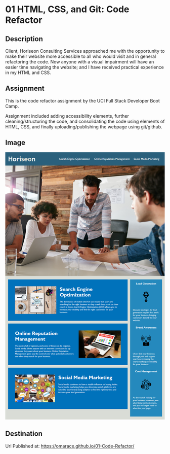 # 01 HTML, CSS, and Git: Code Refactor

## Description

Client, Horiseon Consulting Services approached me with the opportunity to make their website more accessible to all who would visit and in general refactoring the code. Now anyone with a visual impairment will have an easier time navigating the website; and I have received practical experience in my 
HTML and CSS.

## Assignment

This is the code refactor assignment by the UCI Full Stack Developer Boot Camp.

Assignment included adding accessibility elements, further cleaning/structuring the code, and consolidating the code using elements of HTML, CSS, and finally uploading/publishing the webpage using git/github.

## Image

![image of website built from the code that was refactored](01-html-css-git-homework-demo.png)

## Destination

Url Published at: https://omarace.github.io/01-Code-Refactor/